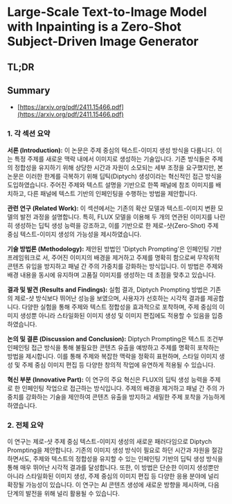 # Large-Scale Text-to-Image Model with Inpainting is a Zero-Shot Subject-Driven Image Generator
## TL;DR
## Summary
- [https://arxiv.org/pdf/2411.15466.pdf](https://arxiv.org/pdf/2411.15466.pdf)

### 1. 각 섹션 요약

**서론 (Introduction):**
이 논문은 주제 중심의 텍스트-이미지 생성 방식을 다룹니다. 이는 특정 주제를 새로운 맥락 내에서 이미지로 생성하는 기술입니다. 기존 방식들은 주제의 정합성을 유지하기 위해 상당한 시간과 자원이 소모되는 세부 조정을 요구했지만, 본 논문은 이러한 한계를 극복하기 위해 딥틱(Diptych) 생성이라는 혁신적인 접근 방식을 도입하였습니다. 주어진 주제와 텍스트 설명을 기반으로 한쪽 패널에 참조 이미지를 배치하고, 다른 패널에 텍스트 기반의 인페인팅을 수행하는 방법을 제안합니다.

**관련 연구 (Related Work):**
이 섹션에서는 기존의 확산 모델과 텍스트-이미지 변환 모델의 발전 과정을 설명합니다. 특히, FLUX 모델을 이용해 두 개의 연관된 이미지를 나란히 생성하는 딥틱 생성 능력을 강조하고, 이를 기반으로 한 제로-샷(Zero-Shot) 주제 중심 텍스트-이미지 생성의 가능성을 제시하였습니다.

**기술 방법론 (Methodology):**
제안된 방법인 'Diptych Prompting'은 인페인팅 기반 프레임워크로 서, 주어진 이미지의 배경을 제거하고 주제를 명확히 함으로써 무작위적 콘텐츠 유입을 방지하고 패널 간 주의 가중치를 강화하는 방식입니다. 이 방법은 주제와 배경 내용을 동시에 유지하며 고품질 이미지를 생성하는 데 초점을 맞추고 있습니다.

**결과 및 발견 (Results and Findings):**
실험 결과, Diptych Prompting 방법은 기존의 제로-샷 방식보다 뛰어난 성능을 보였으며, 사용자가 선호하는 시각적 결과를 제공합니다. 다양한 실험을 통해 주제와 텍스트 정합성을 효과적으로 포착하며, 주제 중심의 이미지 생성뿐 아니라 스타일화된 이미지 생성 및 이미지 편집에도 적용할 수 있음을 입증하였습니다.

**논의 및 결론 (Discussion and Conclusion):**
Diptych Prompting은 텍스트 조건부 인페인팅 접근 방식을 통해 불필요한 콘텐츠 유출을 예방하고 주제를 명확히 포착하는 방법을 제시합니다. 이를 통해 주제와 복잡한 맥락을 정확히 표현하며, 스타일 이미지 생성 및 주제 중심 이미지 편집 등 다양한 창의적 작업에 유연하게 적용될 수 있습니다.

**혁신 부분 (Innovative Part):**
이 연구의 주요 혁신은 FLUX의 딥틱 생성 능력을 주제로 한 인페인팅 작업으로 접근하는 방식입니다. 주제의 배경을 제거하고 패널 간 주의 가중치를 강화하는 기술을 제안하여 콘텐츠 유출을 방지하고 세밀한 주제 포착을 가능하게 하였습니다.

### 2. 전체 요약

이 연구는 제로-샷 주제 중심 텍스트-이미지 생성의 새로운 패러다임으로 Diptych Prompting을 제안합니다. 기존의 이미지 생성 방식이 필요로 하던 시간과 자원을 절감하면서도, 주제와 텍스트의 정합성을 유지할 수 있는 인페인팅 기반의 딥틱 생성 방식을 통해 매우 뛰어난 시각적 결과를 달성합니다. 또한, 이 방법은 단순한 이미지 생성뿐만 아니라 스타일화된 이미지 생성, 주제 중심의 이미지 편집 등 다양한 응용 분야에 널리 확장될 가능성이 있습니다. 이 연구는 AI 콘텐츠 생성에 새로운 방향을 제시하며, 다음 단계의 발전을 위해 널리 활용될 수 있습니다.